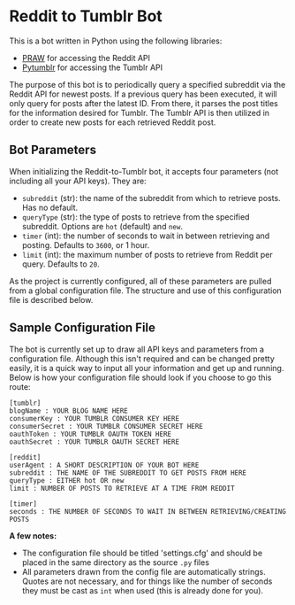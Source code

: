 Reddit to Tumblr Bot
=====================
This is a bot written in Python using the following libraries:

- [PRAW](https://github.com/praw-dev/praw) for accessing the Reddit API
- [Pytumblr](https://github.com/tumblr/pytumblr) for accessing the Tumblr API

The purpose of this bot is to periodically query a specified subreddit via the Reddit API for newest posts. If a previous query has been executed, it will only query for posts after the latest ID. From there, it parses the post titles for the information desired for Tumblr. The Tumblr API is then utilized in order to create new posts for each retrieved Reddit post.

Bot Parameters
---------------
When initializing the Reddit-to-Tumblr bot, it accepts four parameters (not including all your API keys). They are:

- `subreddit` (str): the name of the subreddit from which to retrieve posts. Has no default.
- `queryType` (str): the type of posts to retrieve from the specified subreddit. Options are `hot` (default) and `new`.
- `timer` (int): the number of seconds to wait in between retrieving and posting. Defaults to `3600`, or 1 hour.
- `limit` (int): the maximum number of posts to retrieve from Reddit per query. Defaults to `20`.

As the project is currently configured, all of these parameters are pulled from a global configuration file. The structure and use of this configuration file is described below.

Sample Configuration File
--------------------------
The bot is currently set up to draw all API keys and parameters from a configuration file. Although this isn't required and can be changed pretty easily, it is a quick way to input all your information and get up and running. Below is how your configuration file should look if you choose to go this route:

```
[tumblr]
blogName : YOUR BLOG NAME HERE
consumerKey : YOUR TUMBLR CONSUMER KEY HERE
consumerSecret : YOUR TUMBLR CONSUMER SECRET HERE
oauthToken : YOUR TUMBLR OAUTH TOKEN HERE
oauthSecret : YOUR TUMBLR OAUTH SECRET HERE

[reddit]
userAgent : A SHORT DESCRIPTION OF YOUR BOT HERE
subreddit : THE NAME OF THE SUBREDDIT TO GET POSTS FROM HERE
queryType : EITHER hot OR new
limit : NUMBER OF POSTS TO RETRIEVE AT A TIME FROM REDDIT

[timer]
seconds : THE NUMBER OF SECONDS TO WAIT IN BETWEEN RETRIEVING/CREATING POSTS
```

**A few notes:**
- The configuration file should be titled 'settings.cfg' and should be placed in the same directory as the source `.py` files
- All parameters drawn from the config file are automatically strings. Quotes are not necessary, and for things like the number of seconds they must be cast as `int` when used (this is already done for you).